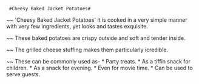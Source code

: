      #Cheesy Baked Jacket Potatoes#     

  ~~      'Cheesy Baked Jacket Potatoes' it is cooked in a very simple manner with very few ingredients, yet looks and 
         tastes exquisite. 
         
  ~~      These baked potatoes are crispy outside and soft and tender inside.
         
  ~~      The grilled cheese stuffing makes them particularly icredible.

  ~~      These can be commonly used as-
          * Party treats.
          * As a tiffin snack for children.
          * As a snack for evening.
          * Even for movie time. 
          * Can be used to serve guests.
          
           